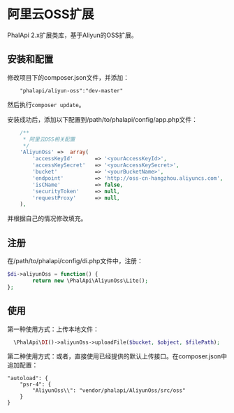 # 阿里云OSS扩展
PhalApi 2.x扩展类库，基于Aliyun的OSS扩展。

## 安装和配置
修改项目下的composer.json文件，并添加：  
```
    "phalapi/aliyun-oss":"dev-master"
```
然后执行```composer update```。  

安装成功后，添加以下配置到/path/to/phalapi/config/app.php文件：  
```php
    /**
     * 阿里云OSS相关配置
     */
    'AliyunOss' =>  array(
        'accessKeyId'       => '<yourAccessKeyId>',
        'accessKeySecret'   => '<yourAccessKeySecret>',
        'bucket'            => '<yourBucketName>',
        'endpoint'          => 'http://oss-cn-hangzhou.aliyuncs.com',
        'isCName'           => false,
        'securityToken'     => null,
        'requestProxy'      => null,
    ),
```
并根据自己的情况修改填充。 

## 注册
在/path/to/phalapi/config/di.php文件中，注册：  
```php
$di->aliyunOss = function() {
        return new \PhalApi\AliyunOss\Lite();
};
```

## 使用
第一种使用方式：上传本地文件：
```php
  \PhalApi\DI()->aliyunOss->uploadFile($bucket, $object, $filePath);
```

第二种使用方式：或者，直接使用已经提供的默认上传接口。在composer.json中追加配置：
```
"autoload": {
    "psr-4": {
        "AliyunOss\\": "vendor/phalapi/AliyunOss/src/oss"
    }
}
```  

